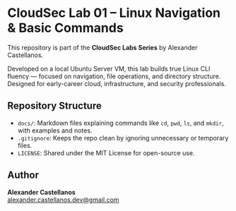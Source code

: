# CloudSec Lab 01 – Linux Navigation & Basic Commands

This repository is part of the **CloudSec Labs Series** by Alexander Castellanos.

Developed on a local Ubuntu Server VM, this lab builds true Linux CLI fluency — focused on navigation, file operations, and directory structure. Designed for early-career cloud, infrastructure, and security professionals.

## Repository Structure

- `docs/`: Markdown files explaining commands like `cd`, `pwd`, `ls`, and `mkdir`, with examples and notes.
- `.gitignore`: Keeps the repo clean by ignoring unnecessary or temporary files.
- `LICENSE`: Shared under the MIT License for open-source use.

## Author

**Alexander Castellanos**  
[alexander.castellanos.dev@gmail.com](mailto:alexander.castellanos.dev@gmail.com)
